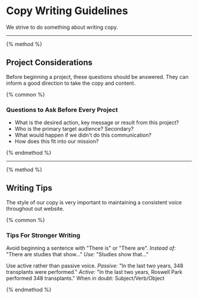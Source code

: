 # Copy Writing Guidelines

We strive to do something about writing copy.

-----

{% method %}

## Project Considerations

Before beginning a project, these questions should be answered. They can inform a good direction to take the copy and content.

{% common %}

### Questions to Ask Before Every Project

- What is the desired action, key message or result from this project?
- Who is the primary target audience? Secondary?
- What would happen if we didn't do this communication?
- How does this fit into our mission?

{% endmethod %}

-----

{% method %}

## Writing Tips

The style of our copy is very important to maintaining a consistent voice throughout out website.

{% common %}

### Tips For Stronger Writing

Avoid beginning a sentence with "There is" or "There are".
_Instead of:_ "There are studies that show..."
_Use:_ "Studies show that..."

Use active rather than passive voice.
_Passive:_ "In the last two years, 348 transplants were performed."
_Active:_ "In the last two years, Roswell Park performed 348 transplants."
When in doubt: Subject/Verb/Object

{% endmethod %}